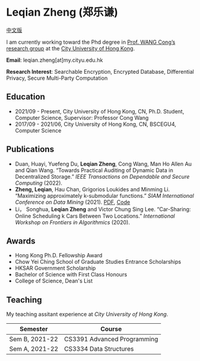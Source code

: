 # Leqian Zheng (郑乐谦)

[中文版](index.md)

I am currently working toward the Phd degree in [Prof. WANG Cong’s research group](https://cyber.cs.cityu.edu.hk/en/home/index.html) at the [City University of Hong Kong](https://www.cityu.edu.hk/).

**Email**: leqian.zheng[at]my.cityu.edu.hk

**Research Interest**: Searchable Encryption, Encrypted Database, Differential Privacy, Secure Multi-Party Computation

## Education

* 2021/09 - Present,    City University of Hong Kong, CN,   Ph.D. Student, Computer Science, Supervisor: Professor Cong Wang
* 2017/09 - 2021/06,    City University of Hong Kong, CN,   BSCEGU4, Computer Science

## Publications

* Duan, Huayi, Yuefeng Du, **Leqian Zheng**, Cong Wang, Man Ho Allen Au and Qian Wang. “Towards Practical Auditing of Dynamic Data in Decentralized Storage.” *IEEE Transactions on Dependable and Secure Computing* (2022).
* **Zheng, Leqian**, Hau Chan, Grigorios Loukides and Minming Li. “Maximizing approximately k-submodular functions.” *SIAM International Conference on Data Mining* (2021). [PDF](https://arxiv.org/pdf/2101.07157.pdf), [Code](https://github.com/55199789/approx_kSubmodular)
* Li， Songhua, **Leqian Zheng** and Victor Chung Sing Lee. “Car-Sharing: Online Scheduling k Cars Between Two Locations.” *International Workshop on Frontiers in Algorithmics* (2020).

## Awards

* Hong Kong Ph.D. Fellowship Award
* Chow Yei Ching School of Graduate Studies Entrance Scholarships
* HKSAR Government Scholarship
* Bachelor of Science with First Class Honours 
* College of Science, Dean's List

## Teaching

My teaching assitant experience at *City University of Hong Kong*.

| Semester          | Course                      |
| ----------------- | -----------------------     |
| Sem B, 2021-22    | CS3391 Advanced Programming |
| Sem A, 2021-22    | CS3334 Data Structures      |